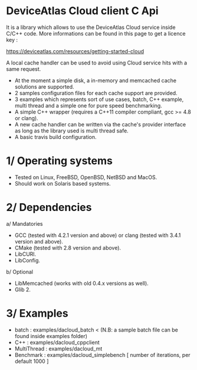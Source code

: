 DeviceAtlas Cloud client C Api
==============================

It is a library which allows to use the DeviceAtlas Cloud service inside C/C++ code.
More informations can be found in this page to get a licence key :

https://deviceatlas.com/resources/getting-started-cloud

A local cache handler can be used to avoid using Cloud service hits with a same request.

- At the moment a simple disk, a in-memory and memcached cache solutions are supported.
- 2 samples configuration files for each cache support are provided.
- 3 examples which represents sort of use cases, batch, C++ example, multi thread and a simple one for pure speed benchmarking.
- A simple C++ wrapper (requires a C++11 compiler compliant, gcc >= 4.8 or clang).
- A new cache handler can be written via the cache's provider interface as long as the library used is multi thread safe.
- A basic travis build configuration.

1/ Operating systems
====================

* Tested on Linux, FreeBSD, OpenBSD, NetBSD and MacOS. 
* Should work on Solaris based systems.

2/ Dependencies
===============

a/ Mandatories

* GCC (tested with 4.2.1 version and above) or clang (tested with 3.4.1 version and above).
* CMake (tested with 2.8 version and above).
* LibCURl.
* LibConfig.

b/ Optional

* LibMemcached (works with old 0.4.x versions as well).
* Glib 2.

3/ Examples
===========

- batch       : examples/dacloud_batch <configuration file path> < <file of user agents> (N.B: a sample batch file can be found inside examples folder)
- C++         : examples/dacloud_cppclient <configuration file path> <user-agent>
- MultiThread : examples/dacloud_mt <configuration file path>
- Benchmark   : examples/dacloud_simplebench <configuration file path> [ number of iterations, per default 1000 ]
